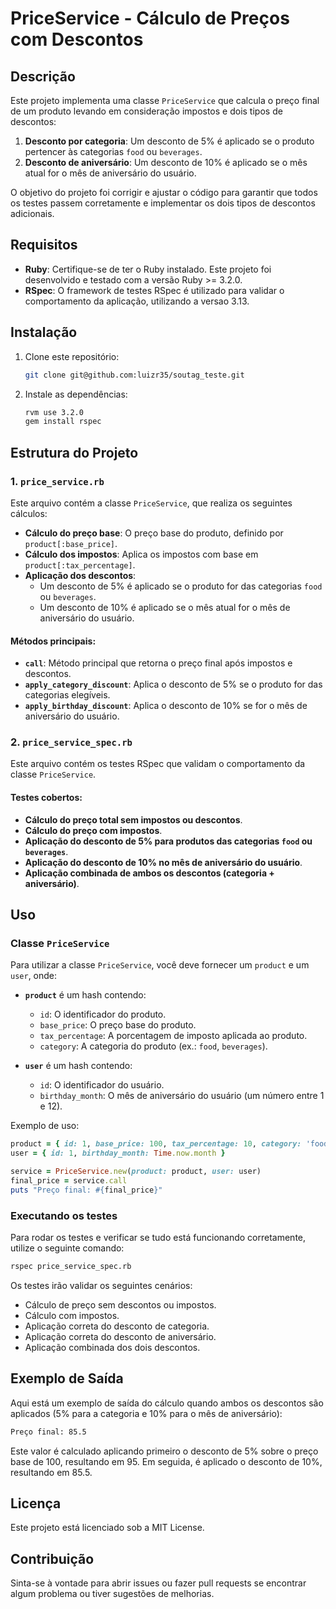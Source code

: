 
# PriceService - Cálculo de Preços com Descontos

## Descrição

Este projeto implementa uma classe `PriceService` que calcula o preço final de um produto levando em consideração impostos e dois tipos de descontos:
1. **Desconto por categoria**: Um desconto de 5% é aplicado se o produto pertencer às categorias `food` ou `beverages`.
2. **Desconto de aniversário**: Um desconto de 10% é aplicado se o mês atual for o mês de aniversário do usuário.

O objetivo do projeto foi corrigir e ajustar o código para garantir que todos os testes passem corretamente e implementar os dois tipos de descontos adicionais.

## Requisitos

- **Ruby**: Certifique-se de ter o Ruby instalado. Este projeto foi desenvolvido e testado com a versão Ruby >= 3.2.0.
- **RSpec**: O framework de testes RSpec é utilizado para validar o comportamento da aplicação, utilizando a versao 3.13.

## Instalação

1. Clone este repositório:
   ```bash
   git clone git@github.com:luizr35/soutag_teste.git
   ```

2. Instale as dependências:
   ```bash
   rvm use 3.2.0
   gem install rspec
   ```

## Estrutura do Projeto

### 1. `price_service.rb`
Este arquivo contém a classe `PriceService`, que realiza os seguintes cálculos:

- **Cálculo do preço base**: O preço base do produto, definido por `product[:base_price]`.
- **Cálculo dos impostos**: Aplica os impostos com base em `product[:tax_percentage]`.
- **Aplicação dos descontos**:
  - Um desconto de 5% é aplicado se o produto for das categorias `food` ou `beverages`.
  - Um desconto de 10% é aplicado se o mês atual for o mês de aniversário do usuário.

#### Métodos principais:

- **`call`**: Método principal que retorna o preço final após impostos e descontos.
- **`apply_category_discount`**: Aplica o desconto de 5% se o produto for das categorias elegíveis.
- **`apply_birthday_discount`**: Aplica o desconto de 10% se for o mês de aniversário do usuário.

### 2. `price_service_spec.rb`
Este arquivo contém os testes RSpec que validam o comportamento da classe `PriceService`.

#### Testes cobertos:

- **Cálculo do preço total sem impostos ou descontos**.
- **Cálculo do preço com impostos**.
- **Aplicação do desconto de 5% para produtos das categorias `food` ou `beverages`**.
- **Aplicação do desconto de 10% no mês de aniversário do usuário**.
- **Aplicação combinada de ambos os descontos (categoria + aniversário)**.

## Uso

### Classe `PriceService`

Para utilizar a classe `PriceService`, você deve fornecer um `product` e um `user`, onde:

- **`product`** é um hash contendo:
  - `id`: O identificador do produto.
  - `base_price`: O preço base do produto.
  - `tax_percentage`: A porcentagem de imposto aplicada ao produto.
  - `category`: A categoria do produto (ex.: `food`, `beverages`).

- **`user`** é um hash contendo:
  - `id`: O identificador do usuário.
  - `birthday_month`: O mês de aniversário do usuário (um número entre 1 e 12).

Exemplo de uso:

```ruby
product = { id: 1, base_price: 100, tax_percentage: 10, category: 'food' }
user = { id: 1, birthday_month: Time.now.month }

service = PriceService.new(product: product, user: user)
final_price = service.call
puts "Preço final: #{final_price}"
```

### Executando os testes

Para rodar os testes e verificar se tudo está funcionando corretamente, utilize o seguinte comando:

```bash
rspec price_service_spec.rb
```

Os testes irão validar os seguintes cenários:
- Cálculo de preço sem descontos ou impostos.
- Cálculo com impostos.
- Aplicação correta do desconto de categoria.
- Aplicação correta do desconto de aniversário.
- Aplicação combinada dos dois descontos.

## Exemplo de Saída

Aqui está um exemplo de saída do cálculo quando ambos os descontos são aplicados (5% para a categoria e 10% para o mês de aniversário):

```bash
Preço final: 85.5
```

Este valor é calculado aplicando primeiro o desconto de 5% sobre o preço base de 100, resultando em 95. Em seguida, é aplicado o desconto de 10%, resultando em 85.5.

## Licença

Este projeto está licenciado sob a MIT License.

## Contribuição

Sinta-se à vontade para abrir issues ou fazer pull requests se encontrar algum problema ou tiver sugestões de melhorias.
